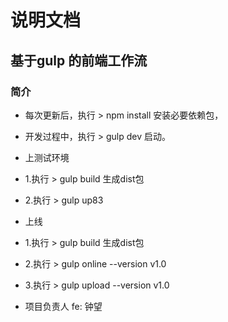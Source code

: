 # 说明文档

## 基于gulp 的前端工作流

### 简介

* 每次更新后，执行 > npm install  安装必要依赖包，

* 开发过程中，执行 > gulp dev 启动。

* 上测试环境
* 1.执行 > gulp build  生成dist包
* 2.执行 > gulp up83  

* 上线 
* 1.执行 > gulp build  生成dist包
* 2.执行 > gulp online --version v1.0 
* 3.执行 > gulp upload --version v1.0 

* 项目负责人
	fe: 钟望